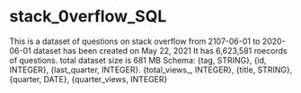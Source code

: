 # stack_0verflow_SQL
This is a dataset of questions on stack overflow from 2107-06-01 to 2020-06-01
dataset has been created on May 22, 2021
It has 6,623,581 roecords of questions.
total dataset size is 681 MB
Schema:
{tag, STRING}, {id, INTEGER}, {last_quarter, INTEGER}. {total_views_, INTEGER}, {title, STRING}, {quarter, DATE}, {quarter_views, INTEGER}
